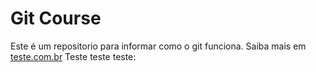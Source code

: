 # Git Course
Este é um repositorio para informar como o git funciona.
Saiba mais em [teste.com.br](www.teste.com.br)
Teste
teste
teste:
